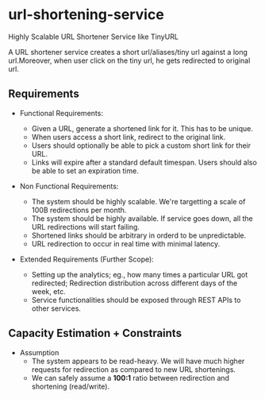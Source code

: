 # url-shortening-service
Highly Scalable URL Shortener Service like TinyURL

A URL shortener service creates a short url/aliases/tiny url against a long url.Moreover, when user click on the tiny url, he gets redirected to original url.

## Requirements
- Functional Requirements:
    - Given a URL, generate a shortened link for it. This has to be unique.
    - When users access a short link, redirect to the original link.
    - Users should optionally be able to pick a custom short link for their URL.
    - Links will expire after a standard default timespan. Users should also be able to set an expiration time.

- Non Functional Requirements:
    - The system should be highly scalable. We're targetting a scale of 100B redirections per month.
    - The system should be highly available. If service goes down, all the URL redirections will start failing.
    - Shortened links should be arbitrary in orderd to be unpredictable.
    - URL redirection to occur in real time with minimal latency.

- Extended Requirements (Further Scope):
    - Setting up the analytics; eg., how many times a particular URL got redirected; Redirection distribution across different days of the week, etc.
    - Service functionalities should be exposed through REST APIs to other services.

## Capacity Estimation + Constraints
- Assumption
    - The system appears to be read-heavy. We will have much higher requests for redirection as compared to new URL shortenings.
    - We can safely assume a **100:1** ratio between redirection and shortening (read/write).
